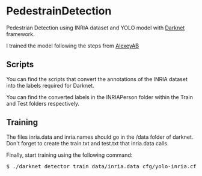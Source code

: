 # PedestrainDetection
Pedestrian Detection using INRIA dataset and YOLO model with [Darknet](https://pjreddie.com/darknet/yolo/) framework.

I trained the model following the steps from [AlexeyAB](https://github.com/AlexeyAB/darknet#how-to-train-to-detect-your-custom-objects)

## Scripts
You can find the scripts that convert the annotations of the INRIA dataset into the labels required for Darknet.

You can find the converted labels in the INRIAPerson folder within the Train and Test folders respectively. 

## Training
The files inria.data and inria.names should go in the /data folder of darknet.
Don't forget to create the train.txt and test.txt that inria.data calls.

Finally, start training using the following command:

<pre>$ ./darknet detector train data/inria.data cfg/yolo-inria.cfg darknet19_448.conv.23</pre>
